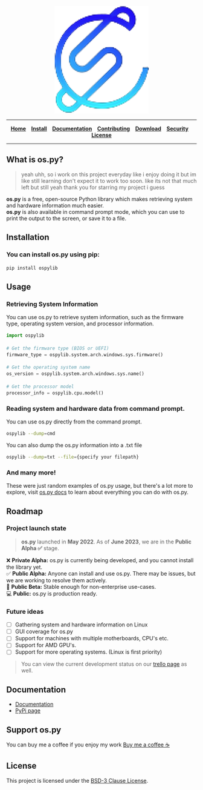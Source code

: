 <div align="center">

![os.py](https://github.com/Bamboooz/os.py/blob/master/assets/logo.png?raw=true)

-----------------

[**Home**](https://github.com/Bamboooz/os.py)⠀
[**Install**](https://github.com/Bamboooz/os.py#installation)⠀
[**Documentation**](https://github.com/Bamboooz/os.py/wiki)⠀
[**Contributing**](https://github.com/Bamboooz/os.py/blob/master/CONTRIBUTING.md)⠀
[**Download**](https://pypi.org/project/os.py#files)⠀
[**Security**](https://github.com/Bamboooz/os.py/blob/master/SECURITY.md)⠀
[**License**](https://github.com/Bamboooz/os.py/blob/master/LICENSE)

-----------------

<div align="left">

## What is os.py?
> yeah uhh, so i work on this project everyday like i enjoy doing it but im like still learning don't expect it to work too soon. like its not that much left but still yeah thank you for starring my project i guess

**os.py** is a free, open-source Python library which makes retrieving system and hardware information much easier.<br/>
**os.py** is also available in command prompt mode, which you can use to print the output to the screen, or save it to a file.

## Installation
### You can install os.py using pip:
```bash
pip install ospylib
```

## Usage
### Retrieving System Information
You can use os.py to retrieve system information, such as the firmware type, operating system version, and processor information.

```python
import ospylib

# Get the firmware type (BIOS or UEFI)
firmware_type = ospylib.system.arch.windows.sys.firmware()

# Get the operating system name
os_version = ospylib.system.arch.windows.sys.name()

# Get the processor model
processor_info = ospylib.cpu.model()
```

### Reading system and hardware data from command prompt.
You can use os.py directly from the command prompt.

```bash
ospylib --dump=cmd 
```

You can also dump the os.py information into a .txt file

```bash
ospylib --dump=txt --file={specify your filepath}
```

### And many more!
These were just random examples of os.py usage, but there's a lot more to explore, visit [os.py docs](https://github.com/Bamboooz/os.py/wiki) to learn about everything you can do with os.py.

## Roadmap
### Project launch state
> **os.py** launched in **May 2022**. As of **June 2023**, we are in the **Public Alpha  ✅** stage.<br/>

❌ **Private Alpha:** os.py is currently being developed, and you cannot install the library yet.<br/>
✅ **Public Alpha:** Anyone can install and use os.py. There may be issues, but we are working to resolve them actively.<br/>
🔶 **Public Beta:** Stable enough for non-enterprise use-cases.<br/>
💻 **Public:** os.py is production ready.

### Future ideas
 * [ ] Gathering system and hardware information on Linux
 * [ ] GUI coverage for os.py
 * [ ] Support for machines with multiple motherboards, CPU's etc.
 * [ ] Support for AMD GPU's.
 * [ ] Support for more operating systems. (Linux is first priority)

> You can view the current development status on our [trello page](https://trello.com/b/5rmlwrUg/ospy) as well.

## Documentation

 * [Documentation](https://github.com/Bamboooz/os.py/wiki)
 * [PyPi page](https://pypi.org/project/ospylib/)

## Support os.py
You can buy me a coffee if you enjoy my work [Buy me a coffee ☕](https://www.buymeacoffee.com/Bamboooz)

## License

This project is licensed under the [BSD-3 Clause License](https://opensource.org/license/bsd-3-clause/).